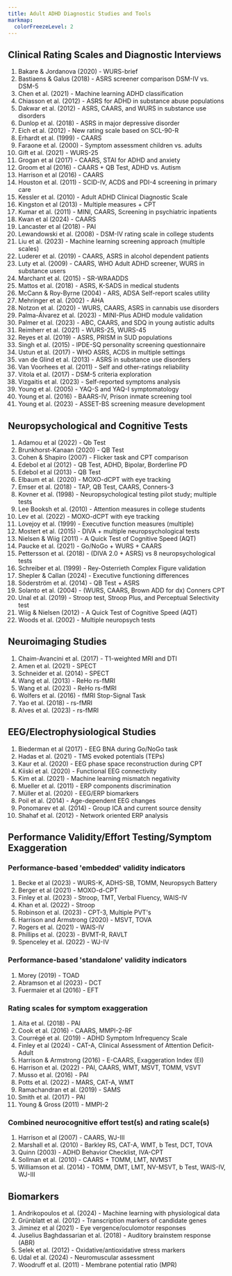 ```yaml
---
title: Adult ADHD Diagnostic Studies and Tools
markmap:
  colorFreezeLevel: 2
---
```

<!-- # Adult ADHD Diagnostic Studies and Tools -->

## Clinical Rating Scales and Diagnostic Interviews

1. Bakare & Jordanova (2020) - WURS-brief
1. Bastiaens & Galus (2018) - ASRS screener comparison DSM-IV vs. DSM-5
1. Chen et al. (2021) - Machine learning ADHD classification
1. Chiasson et al. (2012) - ASRS for ADHD in substance abuse populations
1. Dakwar et al. (2012) - ASRS, CAARS, and WURS in substance use disorders
1. Dunlop et al. (2018) - ASRS in major depressive disorder
1. Eich et al. (2012) - New rating scale based on SCL-90-R
1. Erhardt et al. (1999) - CAARS
1. Faraone et al. (2000) - Symptom assessment children vs. adults
1. Gift et al. (2021) - WURS-25
1. Grogan et al (2017) - CAARS, STAI for ADHD and anxiety
1. Groom et al (2016) - CAARS + QB Test, ADHD vs. Autism
1. Harrison et al (2016) - CAARS
1. Houston et al. (2011) - SCID-IV, ACDS and PDI-4 screening in primary care
1. Kessler et al. (2010) - Adult ADHD Clinical Diagnostic Scale
1. Kingston et al (2013) - Multiple measures + CPT
1. Kumar et al. (2011) - MINI, CAARS, Screening in psychiatric inpatients
1. Kwan et al (2024) - CAARS
1. Lancaster et al (2018) - PAI
1. Lewandowski et al. (2008) - DSM-IV rating scale in college students
1. Liu et al. (2023) - Machine learning screening approach (multiple scales)
1. Luderer et al. (2019) - CAARS, ASRS in alcohol dependent patients
1. Luty et al. (2009) - CAARS, WHO Adult ADHD screener, WURS in substance users
1. Marchant et al. (2015) - SR-WRAADDS
1. Mattos et al. (2018) - ASRS, K-SADS in medical students
1. McCann & Roy-Byrne (2004) - ARS, ADSA Self-report scales utility
1. Mehringer et al. (2002) - AHA
1. Notzon et al. (2020) - WURS, CAARS, ASRS in cannabis use disorders
1. Palma-Álvarez et al. (2023) - MINI-Plus ADHD module validation
1. Palmer et al. (2023) - ABC, CAARS, and SDQ in young autistic adults
1. Reimherr et al. (2021) - WURS-25, WURS-45
1. Reyes et al. (2019) - ASRS, PRISM in SUD populations
1. Singh et al. (2015) - IPDE-SQ personality screening questionnaire
1. Ustun et al. (2017) - WHO ASRS, ACDS in multiple settings
1. van de Glind et al. (2013) - ASRS in substance use disorders
1. Van Voorhees et al. (2011) - Self and other-ratings reliability
1. Vitola et al. (2017) - DSM-5 criteria exploration
1. Vizgaitis et al. (2023) - Self-reported symptoms analysis
1. Young et al. (2005) - YAQ-S and YAQ-I symptomatology
1. Young et al. (2016) - BAARS-IV, Prison inmate screening tool
1. Young et al. (2023) - ASSET-BS screening measure development

## Neuropsychological and Cognitive Tests

1. Adamou et al (2022) - Qb Test
2. Brunkhorst-Kanaan (2020) - QB Test
3. Cohen & Shapiro (2007) - Flicker task and CPT comparison
4. Edebol et al (2012) - QB Test, ADHD, Bipolar, Borderline PD
5. Edebol et al (2013) - QB Test
6.  Elbaum et al. (2020) - MOXO-dCPT with eye tracking
7. Emser et al. (2018) - TAP, QB Test, CAARS, Conners-3
8. Kovner et al. (1998) - Neuropsychological testing pilot study; multiple tests
9.  Lee Booksh et al. (2010) - Attention measures in college students
10. Lev et al. (2022) - MOXO-dCPT with eye tracking
11. Lovejoy et al. (1999) - Executive function measures (multiple)
12. Mostert et al. (2015) - DIVA + multiple neuropsychological tests
13. Nielsen & Wiig (2011) - A Quick Test of Cognitive Speed (AQT)
14. Paucke et al. (2021) - Go/NoGo + WURS + CAARS
15. Pettersson et al. (2018) - (DIVA 2.0 + ASRS) vs 8 neuropsychological tests
16. Schreiber et al. (1999) - Rey-Osterrieth Complex Figure validation
17. Shepler & Callan (2024) - Executive functioning differences
18. Söderström et al. (2014) - QB Test + ASRS
19. Solanto et al. (2004) - (WURS, CAARS, Brown ADD for dx) Conners CPT
20. Unal et al. (2019) - Stroop test, Stroop Plus, and Perceptual
Selectivity test
1.  Wiig & Nielsen (2012) - A Quick Test of Cognitive Speed (AQT)
2.  Woods et al. (2002) - Multiple neuropsych tests

## Neuroimaging Studies

1. Chaim-Avancini et al. (2017) - T1-weighted MRI and DTI
1. Amen et al. (2021) - SPECT
1. Schneider et al. (2014) - SPECT
1. Wang et al. (2013) - ReHo rs-fMRI
1. Wang et al. (2023) - ReHo rs-fMRI
1. Wolfers et al. (2016) - fMRI Stop-Signal Task
1. Yao et al. (2018) - rs-fMRI
1. Alves et al. (2023) - rs-fMRI <!--ASD, ADHD, controls -->

## EEG/Electrophysiological Studies

1. Biederman et al (2017) - EEG BNA during Go/NoGo task
1. Hadas et al. (2021) - TMS evoked potentials (TEPs)
1. Kaur et al. (2020) - EEG phase space reconstruction during CPT
1. Kiiski et al. (2020) - Functional EEG connectivity
4. Kim et al. (2021) - Machine learning mismatch negativity
5. Mueller et al. (2011) - ERP components discrimination
6. Müller et al. (2020) - EEG/ERP biomarkers
7.  Poil et al. (2014) - Age-dependent EEG changes
8.  Ponomarev et al. (2014) - Group ICA and current source density
9.  Shahaf et al. (2012) - Network oriented ERP analysis

## Performance Validity/Effort Testing/Symptom Exaggeration

### Performance-based 'embedded' validity indicators

1. Becke et al (2023) - WURS-K, ADHS-SB, TOMM, Neuropsych Battery
2. Berger et al (2021) - MOXO-d-CPT
3. Finley et al. (2023) - Stroop, TMT, Verbal Fluency, WAIS-IV
4. Khan et al. (2022) - Stroop
5. Robinson et al. (2023) - CPT-3, Multiple PVT's
6. Harrison and Armstrong (2020) - MSVT, TOVA
7. Rogers et al. (2021) - WAIS-IV
8. Phillips et al. (2023) - BVMT-R, RAVLT
9. Spenceley et al. (2022) - WJ-IV

### Performance-based 'standalone' validity indicators

1. Morey (2019) - TOAD
1. Abramson et al (2023) - DCT
1. Fuermaier et al (2016) - EFT

### Rating scales for symptom exaggeration

1. Aita et al. (2018) - PAI 
1. Cook et al. (2016) - CAARS, MMPI-2-RF
1. Courrégé et al. (2019) - ADHD Symptom Infrequency Scale
1. Finley et al (2024) - CAT-A, Clinical Assessment of Attention Deficit-Adult
1. Harrison & Armstrong (2016) - E-CAARS, Exaggeration Index (EI)
1. Harrison et al. (2022) - PAI, CAARS, WMT, MSVT, TOMM, VSVT
1. Musso et al. (2016) - PAI
1. Potts et al. (2022) - MARS, CAT-A, WMT 
1. Ramachandran et al. (2019) - SAMS
1. Smith et al. (2017) - PAI
1. Young & Gross (2011) - MMPI-2
 
### Combined neurocognitive effort test(s) and rating scale(s)

1. Harrison et al (2007) - CAARS, WJ-III
1. Marshall et al. (2010) - Barkley RS, CAT-A, WMT, b Test, DCT, TOVA
1. Quinn (2003) - ADHD Behavior Checklist, IVA-CPT
1. Sollman et al. (2010) - CAARS + TOMM, LMT, NVMST
1. Williamson et al. (2014) - TOMM, DMT, LMT, NV-MSVT, b Test, WAIS-IV, WJ-III

## Biomarkers

1. Andrikopoulos et al. (2024) - Machine learning with physiological data
1. Grünblatt et al. (2012) - Transcription markers of candidate genes
1. Jiminez et al (2021) - Eye vergence/oculomotor responses
1. Juselius Baghdassarian et al. (2018) - Auditory brainstem response (ABR)
1. Selek et al. (2012) - Oxidative/antioxidative stress markers
1. Udal et al. (2024) - Neuromuscular assessment 
1. Woodruff et al. (2011) - Membrane potential ratio (MPR)

